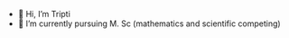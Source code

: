 - 👋 Hi, I’m Tripti
- 🌱 I’m currently pursuing M. Sc (mathematics and scientific competing) 

<!---
Tripti42/Tripti42 is a ✨ special ✨ repository because its `README.md` (this file) appears on your GitHub profile.
You can click the Preview link to take a look at your changes.
--->
